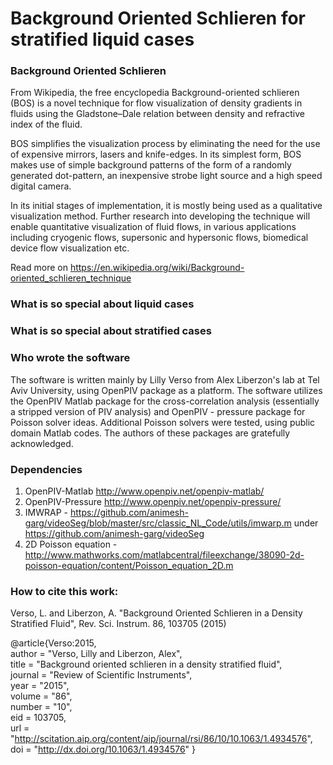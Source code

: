 # Background Oriented Schlieren for stratified liquid cases


### Background Oriented Schlieren

From Wikipedia, the free encyclopedia
Background-oriented schlieren (BOS) is a novel technique for flow visualization of density gradients in fluids using the Gladstone–Dale relation between density and refractive index of the fluid.

BOS simplifies the visualization process by eliminating the need for the use of expensive mirrors, lasers and knife-edges. In its simplest form, BOS makes use of simple background patterns of the form of a randomly generated dot-pattern, an inexpensive strobe light source and a high speed digital camera.

In its initial stages of implementation, it is mostly being used as a qualitative visualization method. Further research into developing the technique will enable quantitative visualization of fluid flows, in various applications including cryogenic flows, supersonic and hypersonic flows, biomedical device flow visualization etc.

Read more on <https://en.wikipedia.org/wiki/Background-oriented_schlieren_technique>


### What is so special about liquid cases 



### What is so special about stratified cases


### Who wrote the software

The software is written mainly by Lilly Verso from Alex Liberzon's lab at Tel Aviv University, using 
OpenPIV package as a platform. The software utilizes the OpenPIV Matlab package for the cross-correlation analysis 
(essentially a stripped version of PIV analysis) and OpenPIV - pressure package for Poisson solver ideas. Additional 
Poisson solvers were tested, using public domain Matlab codes. The authors of these packages are gratefully acknowledged.

### Dependencies

1. OpenPIV-Matlab http://www.openpiv.net/openpiv-matlab/
2. OpenPIV-Pressure http://www.openpiv.net/openpiv-pressure/
3. IMWRAP - <https://github.com/animesh-garg/videoSeg/blob/master/src/classic_NL_Code/utils/imwarp.m>  under <https://github.com/animesh-garg/videoSeg> 
4. 2D Poisson equation - <http://www.mathworks.com/matlabcentral/fileexchange/38090-2d-poisson-equation/content/Poisson_equation_2D.m>


### How to cite this work: 

Verso, L. and Liberzon, A. "Background Oriented Schlieren in a Density Stratified Fluid", Rev. Sci. Instrum. 86, 103705 (2015)
 
@article{Verso:2015,  
   author = "Verso, Lilly and Liberzon, Alex",  
   title = "Background oriented schlieren in a density stratified fluid",  
   journal = "Review of Scientific Instruments",  
   year = "2015",  
   volume = "86",  
   number = "10",   
   eid = 103705,  
   url = "http://scitation.aip.org/content/aip/journal/rsi/86/10/10.1063/1.4934576",    
   doi = "http://dx.doi.org/10.1063/1.4934576" 
}
